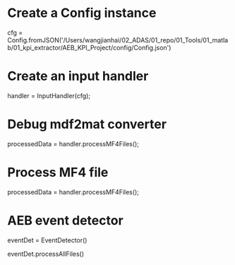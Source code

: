 # Create a Config instance
cfg = Config.fromJSON('/Users/wangjianhai/02_ADAS/01_repo/01_Tools/01_matlab/01_kpi_extractor/AEB_KPI_Project/config/Config.json')

# Create an input handler
handler = InputHandler(cfg);

# Debug mdf2mat converter 
processedData = handler.processMF4Files();


# Process MF4 file 
processedData = handler.processMF4Files();

# AEB event detector 
eventDet = EventDetector()

eventDet.processAllFiles()


